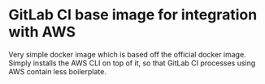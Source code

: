 # GitLab CI base image for integration with AWS
Very simple docker image which is based off the official docker image. Simply installs the AWS CLI on top of it, so that GitLab CI processes using AWS contain less boilerplate.
